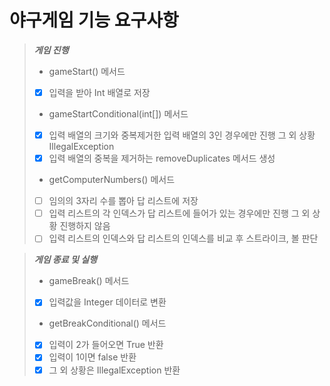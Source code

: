 # 야구게임 기능 요구사항



> ***게임 진행***
> - gameStart() 메서드 
> - [x] 입력을 받아 Int 배열로 저장
> - gameStartConditional(int[]) 메서드 
> - [x] 입력 배열의 크기와 중복제거한 입력 배열의 3인 경우에만 진행 그 외 상황 IllegalException
> - [x] 입력 배열의 중복을 제거하는 removeDuplicates 메서드 생성
> - getComputerNumbers() 메서드 
> - [ ] 임의의 3자리 수를 뽑아 답 리스트에 저장
> - [ ] 입력 리스트의 각 인덱스가 답 리스트에 들어가 있는 경우에만 진행 그 외 상황 진행하지 않음
> - [ ] 입력 리스트의 인덱스와 답 리스트의 인덱스를 비교 후 스트라이크, 볼 판단

> ***게임 종료 및 실행***
> - gameBreak() 메서드 
> - [x] 입력값을 Integer 데이터로 변환
> - getBreakConditional() 메서드 
> - [x] 입력이 2가 들어오면 True 반환
> - [x] 입력이 1이면 false 반환
> - [x] 그 외 상황은 IllegalException 반환